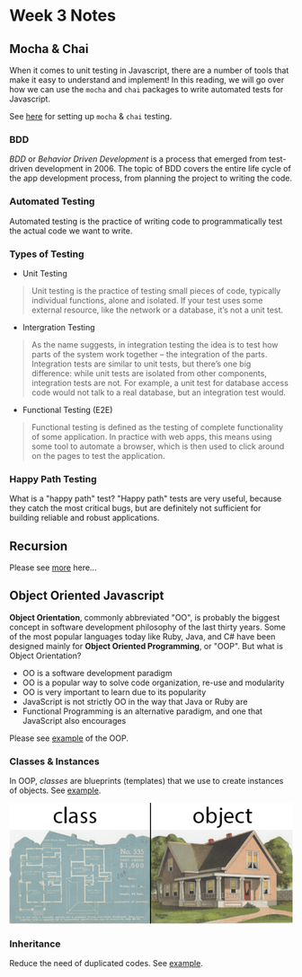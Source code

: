 # Week 3 Notes
## Mocha & Chai
When it comes to unit testing in Javascript, there are a number of tools that make it easy to understand and implement! In this reading, we will go over how we can use the `mocha` and `chai` packages to write automated tests for Javascript.

See [here](unitTesting.md) for setting up `mocha` & `chai` testing.

### BDD
*BDD* or *Behavior Driven Development* is a process that emerged from test-driven development in 2006. The topic of BDD covers the entire life cycle of the app development process, from planning the project to writing the code.

### Automated Testing
Automated testing is the practice of writing code to programmatically test the actual code we want to write.

### Types of Testing
- Unit Testing
> Unit testing is the practice of testing small pieces of code, typically individual functions, alone and isolated. If your test uses some external resource, like the network or a database, it’s not a unit test. 
- Intergration Testing
> As the name suggests, in integration testing the idea is to test how parts of the system work together – the integration of the parts. Integration tests are similar to unit tests, but there’s one big difference: while unit tests are isolated from other components, integration tests are not. For example, a unit test for database access code would not talk to a real database, but an integration test would.
- Functional Testing (E2E)
> Functional testing is defined as the testing of complete functionality of some application. In practice with web apps, this means using some tool to automate a browser, which is then used to click around on the pages to test the application.

### Happy Path Testing
What is a "happy path" test? "Happy path" tests are very useful, because they catch the most critical bugs, but are definitely not sufficient for building reliable and robust applications.

## Recursion
Please see [more](recursion.md) here...

## Object Oriented Javascript
**Object Orientation**, commonly abbreviated "OO", is probably the biggest concept in software development philosophy of the last thirty years. Some of the most popular languages today like Ruby, Java, and C# have been designed mainly for **Object Oriented Programming**, or "OOP". But what is Object Orientation?

- OO is a software development paradigm
- OO is a popular way to solve code organization, re-use and modularity
- OO is very important to learn due to its popularity
- JavaScript is not strictly OO in the way that Java or Ruby are
- Functional Programming is an alternative paradigm, and one that JavaScript also encourages

Please see [example](oop.md) of the OOP.

### Classes & Instances
In OOP, *classes* are blueprints (templates) that we use to create instances of objects. See [example](oop.md#class).

![Class Object](class_object.png)

### Inheritance
Reduce the need of duplicated codes.
See [example](oop.md#inheritance).
